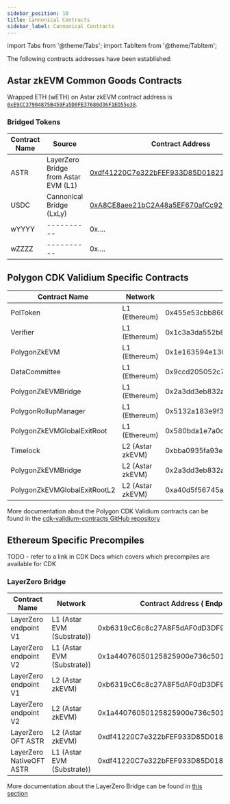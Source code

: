 ```yaml
---
sidebar_position: 10
title: Cannonical Contracts
sidebar_label: Cannonical Contracts
---
```

import Tabs from '@theme/Tabs';
import TabItem from '@theme/TabItem';

The following contracts addresses have been established:

## Astar zkEVM Common Goods Contracts

Wrapped ETH (wETH) on Astar zkEVM contract address is [`0xE9CC37904875B459Fa5D0FE37680d36F1ED55e38`](https://astar-zkevm.explorer.startale.com/address/0xE9CC37904875B459Fa5D0FE37680d36F1ED55e38).

### Bridged Tokens

<Tabs>
<TabItem value="mainnet" label="Astar zkEVM Mainnet" default>

| Contract Name                | Source     | Contract Address                           |
| ---------------------------- | ---------- | ------------------------------------------ |
| ASTR                         | LayerZero Bridge from Astar EVM (L1) | [0xdf41220C7e322bFEF933D85D01821ad277f90172](https://astar-zkevm.blockscout.com/address/0xdf41220C7e322bFEF933D85D01821ad277f90172) |
| USDC                        | Cannonical Bridge (LxLy) | [0xA8CE8aee21bC2A48a5EF670afCc9274C7bbbC035](https://astar-zkevm.blockscout.com/token/0xA8CE8aee21bC2A48a5EF670afCc9274C7bbbC035) |
| wYYYY                        | ---------- | 0x.... |
| wZZZZ                        | ---------- | 0x.... |
</TabItem>
<TabItem value="testnet" label="zKatana Testnet">
</TabItem>
</Tabs>


## Polygon CDK Validium Specific Contracts
<Tabs>
<TabItem value="mainnet" label="Astar zkEVM Mainnet" default>

| Contract Name                | Network          | Contract Address                           |
| ---------------------------- | ---------------- | ------------------------------------------ |
| PolToken                     | L1 (Ethereum)    | 0x455e53cbb86018ac2b8092fdcd39d8444affc3f6 |
| Verifier                     | L1 (Ethereum)    | 0x1c3a3da552b8662cd69538356b1e7c2e9cc1ebd8 |
| PolygonZkEVM                 | L1 (Ethereum)    | 0x1e163594e13030244dcaf4cdfc2cd0ba3206da80 |
| DataCommittee                | L1 (Ethereum)    | 0x9ccd205052c732ac1df2cf7bf8aacc0e371ee0b0 |
| PolygonZkEVMBridge           | L1 (Ethereum)    | 0x2a3dd3eb832af982ec71669e178424b10dca2ede |
| PolygonRollupManager         | L1 (Ethereum)    | 0x5132a183e9f3cb7c848b0aac5ae0c4f0491b7ab2 |
| PolygonZkEVMGlobalExitRoot   | L1 (Ethereum)    | 0x580bda1e7a0cfae92fa7f6c20a3794f169ce3cfb |
| Timelock                     | L2 (Astar zkEVM) | 0xbba0935fa93eb23de7990b47f0d96a8f75766d13 |
| PolygonZkEVMBridge           | L2 (Astar zkEVM) | 0x2a3dd3eb832af982ec71669e178424b10dca2ede |
| PolygonZkEVMGlobalExitRootL2 | L2 (Astar zkEVM) | 0xa40d5f56745a118d0906a34e69aec8c0db1cb8fa |
</TabItem>
<TabItem value="testnet" label="zKatana Testnet">
</TabItem>
</Tabs>

More documentation about the Polygon CDK Validium contracts can be found in the [cdk-validium-contracts GitHub repository](https://github.com/0xPolygon/cdk-validium-contracts)

## Ethereum Specific Precompiles

TODO - refer to a link in CDK Docs which covers which precompiles are available for CDK

### LayerZero Bridge
<Tabs>
<TabItem value="mainnet" label="Astar zkEVM Mainnet" default>

| Contract Name                | Network                       | Contract Address ( Endpoint )              | endpointId   |
| ---------------------------- | ------------------------------|------------------------------------------- |--------------|
| LayerZero endpoint V1        | L1 (Astar EVM (Substrate))    | 0xb6319cC6c8c27A8F5dAF0dD3DF91EA35C4720dd7 | 210          |
| LayerZero endpoint V2        | L1 (Astar EVM (Substrate))    | 0x1a44076050125825900e736c501f859c50fe728c | 30210        |
| LayerZero endpoint V1        | L2 (Astar zkEVM)              | 0xb6319cC6c8c27A8F5dAF0dD3DF91EA35C4720dd7 | 257          |
| LayerZero endpoint V2        | L2 (Astar zkEVM)              | 0x1a44076050125825900e736c501f859c50fE728c | 30257        |
| LayerZero OFT ASTR           | L2 (Astar zkEVM)              | 0xdf41220C7e322bFEF933D85D01821ad277f90172 | -            |
| LayerZero NativeOFT ASTR     | L1 (Astar EVM (Substrate))    | 0xdf41220C7e322bFEF933D85D01821ad277f90172 | -            |
</TabItem>
<TabItem value="testnet" label="zKatana Testnet">
</TabItem>
</Tabs>

More documentation about the LayerZero Bridge can be found in [this section](/docs/build/zkEVM/integrations/bridges-relays/AstarEVM-zkEVM.md) 
